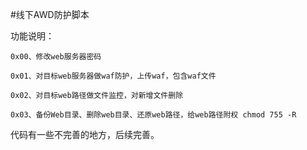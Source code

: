 #线下AWD防护脚本

功能说明：

	0x00、修改web服务器密码
	
	0x01、对目标web服务器做waf防护，上传waf，包含waf文件
	
	0x02、对目标web路径做文件监控，对新增文件删除
	
	0x03、备份Web目录、删除web目录、还原web路径，给web路径附权 chmod 755 -R 
	
  
代码有一些不完善的地方，后续完善。
